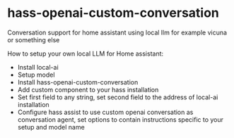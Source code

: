 # hass-openai-custom-conversation
Conversation support for home assistant using local llm for example vicuna or something else

How to setup your own local LLM for Home assistant:
- Install local-ai
- Setup model
- Install hass-openai-custom-conversation
- Add custom component to your hass installation
- Set first field to any string, set second field to the address of local-ai installation
- Configure hass assist to use custom openai conversation as conversation agent, set options to contain instructions specific to your setup and model name

